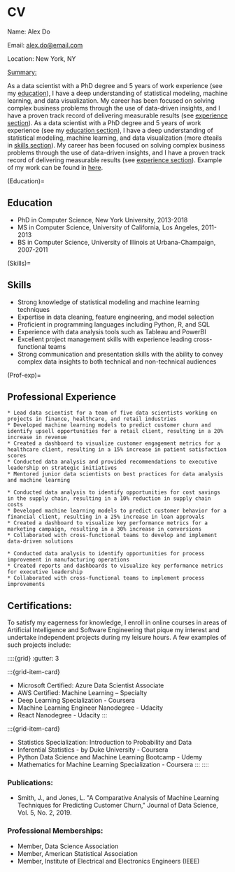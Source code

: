 # CV

Name: Alex Do 

Email: alex.do@email.com 

Location: New York, NY


<u>Summary:</u>

As a data scientist with a PhD degree and 5 years of work experience (see my [education](Education)), I have a deep understanding of statistical modeling, machine learning, and data visualization. My career has been focused on solving complex business problems through the use of data-driven insights, and I have a proven track record of delivering measurable results (see [experience section](Prof-exp)). As a data scientist with a PhD degree and 5 years of work experience (see my [education section](Education)), I have a deep understanding of statistical modeling, machine learning, and data visualization (more dteails in [skills section](Skills)). My career has been focused on solving complex business problems through the use of data-driven insights, and I have a proven track record of delivering measurable results (see [experience section](Prof-exp)). Example of my work can be found in [here](./analysis_example.ipynb).

(Education)=
## Education
* PhD in Computer Science, New York University, 2013-2018
* MS in Computer Science, University of California, Los Angeles, 2011-2013
* BS in Computer Science, University of Illinois at Urbana-Champaign, 2007-2011

(Skills)=
## Skills
* Strong knowledge of statistical modeling and machine learning techniques
* Expertise in data cleaning, feature engineering, and model selection
* Proficient in programming languages including Python, R, and SQL
* Experience with data analysis tools such as Tableau and PowerBI
* Excellent project management skills with experience leading cross-functional teams
* Strong communication and presentation skills with the ability to convey complex data insights to both technical and non-technical audiences

(Prof-exp)=
## Professional Experience

```{dropdown} Data Scientist, ABC Corporation, New York, NY, 2018-present
* Lead data scientist for a team of five data scientists working on projects in finance, healthcare, and retail industries
* Developed machine learning models to predict customer churn and identify upsell opportunities for a retail client, resulting in a 20% increase in revenue
* Created a dashboard to visualize customer engagement metrics for a healthcare client, resulting in a 15% increase in patient satisfaction scores
* Conducted data analysis and provided recommendations to executive leadership on strategic initiatives
* Mentored junior data scientists on best practices for data analysis and machine learning
```

```{dropdown} Data Scientist, XYZ Corporation, Los Angeles, CA, 2016-2018
* Conducted data analysis to identify opportunities for cost savings in the supply chain, resulting in a 10% reduction in supply chain costs
* Developed machine learning models to predict customer behavior for a financial client, resulting in a 25% increase in loan approvals
* Created a dashboard to visualize key performance metrics for a marketing campaign, resulting in a 30% increase in conversions
* Collaborated with cross-functional teams to develop and implement data-driven solutions
```

```{dropdown} Data Analyst, DEF Corporation, Urbana-Champaign, IL, 2011-2016
* Conducted data analysis to identify opportunities for process improvement in manufacturing operations
* Created reports and dashboards to visualize key performance metrics for executive leadership
* Collaborated with cross-functional teams to implement process improvements
```

## Certifications:

To satisfy my eagerness for knowledge, I enroll in online courses in areas of Artificial Intelligence and Software Engineering that pique my interest and undertake independent projects during my leisure hours. A few examples of such projects include:

::::{grid}
:gutter: 3

:::{grid-item-card}
*	Microsoft Certified: Azure Data Scientist Associate
*	AWS Certified: Machine Learning – Specialty
*	Deep Learning Specialization - Coursera
*	Machine Learning Engineer Nanodegree - Udacity
*	React Nanodegree - Udacity
:::

:::{grid-item-card}
* Statistics Specialization: Introduction to Probability and Data
* Inferential Statistics - by Duke University - Coursera
*	Python Data Science and Machine Learning Bootcamp - Udemy
*	Mathematics for Machine Learning Specialization - Coursera
:::
::::

### Publications:
*	Smith, J., and Jones, L. "A Comparative Analysis of Machine Learning Techniques for Predicting Customer Churn," Journal of Data Science, Vol. 5, No. 2, 2019.

### Professional Memberships:
*	Member, Data Science Association
*	Member, American Statistical Association
*	Member, Institute of Electrical and Electronics Engineers (IEEE)

